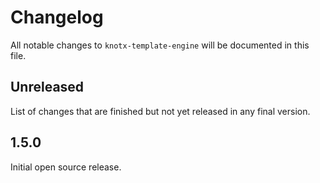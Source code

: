 # Changelog
All notable changes to `knotx-template-engine` will be documented in this file.

## Unreleased
List of changes that are finished but not yet released in any final version.

## 1.5.0
Initial open source release.
